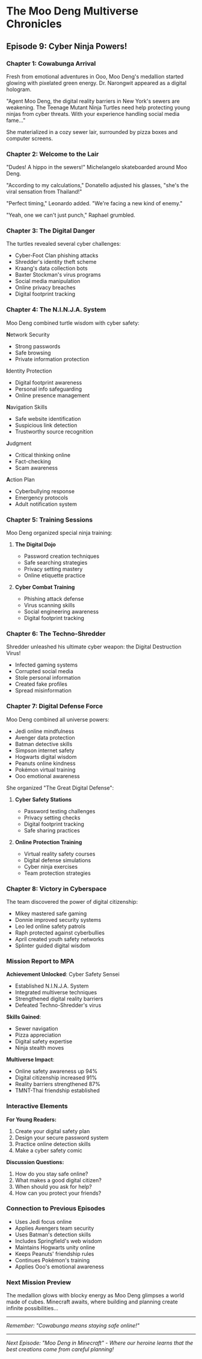# The Moo Deng Multiverse Chronicles
## Episode 9: Cyber Ninja Powers!

### Chapter 1: Cowabunga Arrival

Fresh from emotional adventures in Ooo, Moo Deng's medallion started glowing with pixelated green energy. Dr. Narongwit appeared as a digital hologram.

"Agent Moo Deng, the digital reality barriers in New York's sewers are weakening. The Teenage Mutant Ninja Turtles need help protecting young ninjas from cyber threats. With your experience handling social media fame..."

She materialized in a cozy sewer lair, surrounded by pizza boxes and computer screens.

### Chapter 2: Welcome to the Lair

"Dudes! A hippo in the sewers!" Michelangelo skateboarded around Moo Deng.

"According to my calculations," Donatello adjusted his glasses, "she's the viral sensation from Thailand!"

"Perfect timing," Leonardo added. "We're facing a new kind of enemy."

"Yeah, one we can't just punch," Raphael grumbled.

### Chapter 3: The Digital Danger

The turtles revealed several cyber challenges:
- Cyber-Foot Clan phishing attacks
- Shredder's identity theft scheme
- Kraang's data collection bots
- Baxter Stockman's virus programs
- Social media manipulation
- Online privacy breaches
- Digital footprint tracking

### Chapter 4: The N.I.N.J.A. System

Moo Deng combined turtle wisdom with cyber safety:

**N**etwork Security
- Strong passwords
- Safe browsing
- Private information protection

**I**dentity Protection
- Digital footprint awareness
- Personal info safeguarding
- Online presence management

**N**avigation Skills
- Safe website identification
- Suspicious link detection
- Trustworthy source recognition

**J**udgment
- Critical thinking online
- Fact-checking
- Scam awareness

**A**ction Plan
- Cyberbullying response
- Emergency protocols
- Adult notification system

### Chapter 5: Training Sessions

Moo Deng organized special ninja training:

1. **The Digital Dojo**
   - Password creation techniques
   - Safe searching strategies
   - Privacy setting mastery
   - Online etiquette practice

2. **Cyber Combat Training**
   - Phishing attack defense
   - Virus scanning skills
   - Social engineering awareness
   - Digital footprint tracking

### Chapter 6: The Techno-Shredder

Shredder unleashed his ultimate cyber weapon: the Digital Destruction Virus!
- Infected gaming systems
- Corrupted social media
- Stole personal information
- Created fake profiles
- Spread misinformation

### Chapter 7: Digital Defense Force

Moo Deng combined all universe powers:
- Jedi online mindfulness
- Avenger data protection
- Batman detective skills
- Simpson internet safety
- Hogwarts digital wisdom
- Peanuts online kindness
- Pokémon virtual training
- Ooo emotional awareness

She organized "The Great Digital Defense":
1. **Cyber Safety Stations**
   - Password testing challenges
   - Privacy setting checks
   - Digital footprint tracking
   - Safe sharing practices

2. **Online Protection Training**
   - Virtual reality safety courses
   - Digital defense simulations
   - Cyber ninja exercises
   - Team protection strategies

### Chapter 8: Victory in Cyberspace

The team discovered the power of digital citizenship:
- Mikey mastered safe gaming
- Donnie improved security systems
- Leo led online safety patrols
- Raph protected against cyberbullies
- April created youth safety networks
- Splinter guided digital wisdom

### Mission Report to MPA

**Achievement Unlocked**: Cyber Safety Sensei
- Established N.I.N.J.A. System
- Integrated multiverse techniques
- Strengthened digital reality barriers
- Defeated Techno-Shredder's virus

**Skills Gained**:
- Sewer navigation
- Pizza appreciation
- Digital safety expertise
- Ninja stealth moves

**Multiverse Impact**:
- Online safety awareness up 94%
- Digital citizenship increased 91%
- Reality barriers strengthened 87%
- TMNT-Thai friendship established

### Interactive Elements

**For Young Readers:**
1. Create your digital safety plan
2. Design your secure password system
3. Practice online detection skills
4. Make a cyber safety comic

**Discussion Questions:**
1. How do you stay safe online?
2. What makes a good digital citizen?
3. When should you ask for help?
4. How can you protect your friends?

### Connection to Previous Episodes
- Uses Jedi focus online
- Applies Avengers team security
- Uses Batman's detection skills
- Includes Springfield's web wisdom
- Maintains Hogwarts unity online
- Keeps Peanuts' friendship rules
- Continues Pokémon's training
- Applies Ooo's emotional awareness

### Next Mission Preview

The medallion glows with blocky energy as Moo Deng glimpses a world made of cubes. Minecraft awaits, where building and planning create infinite possibilities...

---

*Remember: "Cowabunga means staying safe online!"*

---

*Next Episode: "Moo Deng in Minecraft" - Where our heroine learns that the best creations come from careful planning!*
